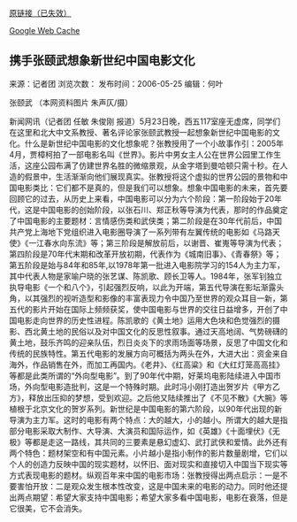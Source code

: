 [原链接（已失效）](http://www.dabpb.com/info/1003/12337.htm)

[Google Web Cache](http://webcache.googleusercontent.com/search?q=cache:IiNcTA_F16QJ:www.dabpb.com/info/1003/12337.htm&client=firefox-b-d&hl=en&gl=uk&strip=1&vwsrc=0)

## 携手张颐武想象新世纪中国电影文化

来源：记者团 浏览次数： 发布时间：2006-05-25 编辑：何叶

张颐武 （本网资料图片 朱声仄/摄）

新闻网讯（记者团 任敏 朱俊刚 报道）5月23日晚，西五117室座无虚席，同学们在这里和北大中文系教授、著名评论家张颐武教授一起想象新世纪中国电影的文化。什么是新世纪中国电影的文化想象呢？张教授用了一个小故事作引：2005年4月，贾樟柯拍了一部电影名叫《世界》。影片中男女主人公在世界公园里工作生活，这座公园布满了仿建世界名胜的微缩景观，从金字塔到曼哈顿只需十秒。在人造的假景中，生活渐渐向他们展现真实。张教授将这个虚拟的世界公园的景物和中国电影类比：它们都不是真的，但是我们可以想象。想象中国电影的未来，首先要回顾它的过去，从历史上来看，中国电影可以分为六个阶段：第一阶段始于20年代，这是中国电影的创始阶段，以张石川、郑正秋等导演为代表，那时的作品奠定了中国电影的主要题材：言情感伤类和武侠类；第二阶段是在30年代前后，中国共产党上海地下党组织进入电影圈导演了一系列带有左翼传统的电影如《马路天使》《一江春水向东流》等；第三阶段是解放前后，以谢晋、崔嵬等导演为代表；第四阶段是70年代末期和改革开放初期，代表作为《城南旧事》、《青春祭》等；第五阶段是始与84年和85年,以1978年第一批进入电影院学习的154人为主力军，其中代表人物是家喻户晓的张艺谋、陈凯歌、顾长卫等人。1984年，张军钊独立执导电影《一个和八个》，引起强烈反响，以此为开端，第五代导演在影坛渐露头角，以其强烈的视听造型和影像的丰富表现力令中国乃至世界的观众耳目一新，第五代的影片开始在国际上频频获奖，使中国电影与世界的交往日益增多，开创了中国电影走向世界的历史性进程。陈凯歌的《黄土地》运用大色块和色觉强烈的摄影、西北黄土地的民俗以及对中国文化的反思性叙事。通过天高地阔、气势磅礴的黄土地，鼓乐齐鸣的迎亲队伍，烈日炎炎下的求雨场面等场景，反思了中国文化和传统的民族特性。第五代电影的发展方向可概括为两头在外，大进大出：资金来自海外，作品销售在外，而加工再国内。《老井》、《红高粱》和《大红灯笼高高挂》等都是此类所谓的“外向型电影”。到了90年代中期，好莱坞电影陆续进入中国市场，外向型电影造批判，这是一个特殊时期。此时冯小刚打造出贺岁片《甲方乙方》，释放出压抑的梦想，受到欢迎。之后他又陆续推出了《不见不散》《大腕》等植根于北京文化的贺岁系列。新世纪是中国电影的第六阶段，以90年代出现的新导演为主力军。这时的电影有两个特点：大的越大，小的越小。所谓大的越大是指部分电影采取大制作、大导演、大演员和国际运作，如《英雄》《十面埋伏》《无极》等都是走这一路线，其共同的三要素是悬幻虚幻、武打武侠和爱情。此外还有两个特色：题材架空和有中国元素。小片越小是指小制作的影片数量剧增，它们以个人的创造力反映中国的现实题材，以怀旧、面对现实和直接切入中国当下现实等方式表现电影的题材。纵观百年来中国的电影市场：张教授得出两点启示：一是不要害怕开放：二是观众发生根本性改变，这是中国未来的电影的动力。同时他还提出两点期望：希望大家支持中国电影；希望大家多看中国电影，电影在衰落，但是它很美，它不会消失。
